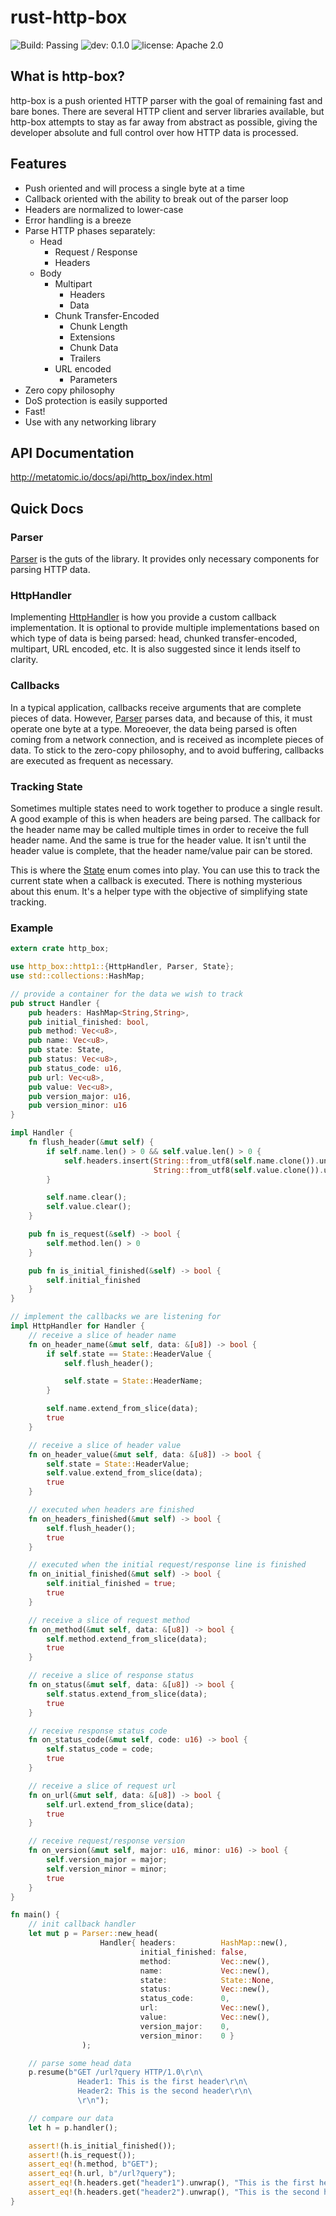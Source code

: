 # rust-http-box

![Build: Passing](https://img.shields.io/badge/build-passing-brightgreen.svg)
![dev: 0.1.0](https://img.shields.io/badge/dev-0.1.0-ff69b4.svg)
![license: Apache 2.0](https://img.shields.io/badge/license-Apache%202.0-blue.svg)

## What is http-box?

http-box is a push oriented HTTP parser with the goal of remaining fast and bare bones. There are
several HTTP client and server libraries available, but http-box attempts to stay as far away from
abstract as possible, giving the developer absolute and full control over how HTTP data is
processed.

## Features

- Push oriented and will process a single byte at a time
- Callback oriented with the ability to break out of the parser loop
- Headers are normalized to lower-case
- Error handling is a breeze
- Parse HTTP phases separately:
  - Head
    - Request / Response
    - Headers
  - Body
    - Multipart
      - Headers
      - Data
    - Chunk Transfer-Encoded
      - Chunk Length
      - Extensions
      - Chunk Data
      - Trailers
    - URL encoded
      - Parameters
- Zero copy philosophy
- DoS protection is easily supported
- Fast!
- Use with any networking library

## API Documentation

http://metatomic.io/docs/api/http_box/index.html

## Quick Docs

### Parser

[Parser](http://docs.rs/http-box/0.1.0/http_box/http1/struct.Parser.html) is the guts of
the library. It provides only necessary components for parsing HTTP data.

### HttpHandler

Implementing [HttpHandler](http://docs.rs/http-box/0.1.0/http_box/http1/trait.HttpHandler.html)
is how you provide a custom callback implementation. It is optional to provide multiple
implementations based on which type of data is being parsed: head, chunked transfer-encoded,
multipart, URL encoded, etc. It is also suggested since it lends itself to clarity.

### Callbacks

In a typical application, callbacks receive arguments that are complete pieces of data. However,
[Parser](http://docs.rs/http-box/0.1.0/http_box/http1/struct.Parser.html) parses data, and
because of this, it must operate one byte at a type. Moreoever, the data being parsed is often
coming from a network connection, and is received as incomplete pieces of data. To stick to the
zero-copy philosophy, and to avoid buffering, callbacks are executed as frequent as necessary.

### Tracking State

Sometimes multiple states need to work together to produce a single result. A good example of this
is when headers are being parsed. The callback for the header name may be called multiple times in
order to receive the full header name. And the same is true for the header value. It isn't until the
header value is complete, that the header name/value pair can be stored.

This is where the [State](http://docs.rs/http-box/0.1.0/http_box/http1/enum.State.html) enum
comes into play. You can use this to track the current state when a callback is executed. There is
nothing mysterious about this enum. It's a helper type with the objective of simplifying state
tracking.

### Example

```rust
extern crate http_box;

use http_box::http1::{HttpHandler, Parser, State};
use std::collections::HashMap;

// provide a container for the data we wish to track
pub struct Handler {
    pub headers: HashMap<String,String>,
    pub initial_finished: bool,
    pub method: Vec<u8>,
    pub name: Vec<u8>,
    pub state: State,
    pub status: Vec<u8>,
    pub status_code: u16,
    pub url: Vec<u8>,
    pub value: Vec<u8>,
    pub version_major: u16,
    pub version_minor: u16
}

impl Handler {
    fn flush_header(&mut self) {
        if self.name.len() > 0 && self.value.len() > 0 {
            self.headers.insert(String::from_utf8(self.name.clone()).unwrap(),
                                String::from_utf8(self.value.clone()).unwrap());
        }

        self.name.clear();
        self.value.clear();
    }

    pub fn is_request(&self) -> bool {
        self.method.len() > 0
    }

    pub fn is_initial_finished(&self) -> bool {
        self.initial_finished
    }
}

// implement the callbacks we are listening for
impl HttpHandler for Handler {
    // receive a slice of header name
    fn on_header_name(&mut self, data: &[u8]) -> bool {
        if self.state == State::HeaderValue {
            self.flush_header();

            self.state = State::HeaderName;
        }

        self.name.extend_from_slice(data);
        true
    }

    // receive a slice of header value
    fn on_header_value(&mut self, data: &[u8]) -> bool {
        self.state = State::HeaderValue;
        self.value.extend_from_slice(data);
        true
    }

    // executed when headers are finished
    fn on_headers_finished(&mut self) -> bool {
        self.flush_header();
        true
    }

    // executed when the initial request/response line is finished
    fn on_initial_finished(&mut self) -> bool {
        self.initial_finished = true;
        true
    }

    // receive a slice of request method
    fn on_method(&mut self, data: &[u8]) -> bool {
        self.method.extend_from_slice(data);
        true
    }

    // receive a slice of response status
    fn on_status(&mut self, data: &[u8]) -> bool {
        self.status.extend_from_slice(data);
        true
    }

    // receive response status code
    fn on_status_code(&mut self, code: u16) -> bool {
        self.status_code = code;
        true
    }

    // receive a slice of request url
    fn on_url(&mut self, data: &[u8]) -> bool {
        self.url.extend_from_slice(data);
        true
    }

    // receive request/response version
    fn on_version(&mut self, major: u16, minor: u16) -> bool {
        self.version_major = major;
        self.version_minor = minor;
        true
    }
}

fn main() {
    // init callback handler
    let mut p = Parser::new_head(
                    Handler{ headers:          HashMap::new(),
                             initial_finished: false,
                             method:           Vec::new(),
                             name:             Vec::new(),
                             state:            State::None,
                             status:           Vec::new(),
                             status_code:      0,
                             url:              Vec::new(),
                             value:            Vec::new(),
                             version_major:    0,
                             version_minor:    0 }
                );

    // parse some head data
    p.resume(b"GET /url?query HTTP/1.0\r\n\
               Header1: This is the first header\r\n\
               Header2: This is the second header\r\n\
               \r\n");

    // compare our data
    let h = p.handler();

    assert!(h.is_initial_finished());
    assert!(h.is_request());
    assert_eq!(h.method, b"GET");
    assert_eq!(h.url, b"/url?query");
    assert_eq!(h.headers.get("header1").unwrap(), "This is the first header");
    assert_eq!(h.headers.get("header2").unwrap(), "This is the second header");
}
```
